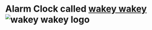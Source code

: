 # Alarm Clock called [wakey wakey](https://wakeywakey.me) ![wakey wakey logo](./public/favicon.ico)

